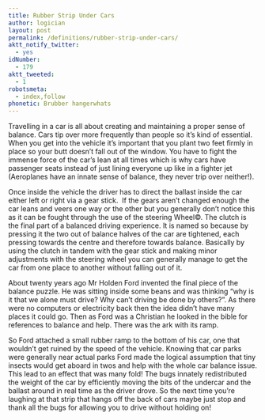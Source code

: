 ```yaml
---
title: Rubber Strip Under Cars
author: logician
layout: post
permalink: /definitions/rubber-strip-under-cars/
aktt_notify_twitter:
  - yes
idNumber:
  - 179
aktt_tweeted:
  - 1
robotsmeta:
  - index,follow
phonetic: Brubber hangerwhats
---
```

Travelling in a car is all about creating and maintaining a proper sense of balance. Cars tip over more frequently than people so it&#8217;s kind of essential. When you get into the vehicle it&#8217;s important that you plant two feet firmly in place so your butt doesn&#8217;t fall out of the window. You have to fight the immense force of the car&#8217;s lean at all times which is why cars have passenger seats instead of just lining everyone up like in a fighter jet (Aeroplanes have an innate sense of balance, they never trip over neither!).

Once inside the vehicle the driver has to direct the ballast inside the car either left or right via a gear stick.  If the gears aren&#8217;t changed enough the car leans and veers one way or the other but you generally don&#8217;t notice this as it can be fought through the use of the steering Wheel©. The clutch is the final part of a balanced driving experience. It is named so because by pressing it the two out of balance halves of the car are tightened, each pressing towards the centre and therefore towards balance. Basically by using the clutch in tandem with the gear stick and making minor adjustments with the steering wheel you can generally manage to get the car from one place to another without falling out of it.

About twenty years ago Mr Holden Ford invented the final piece of the balance puzzle. He was sitting inside some beans and was thinking &#8220;why is it that we alone must drive? Why can&#8217;t driving be done by others?&#8221;. As there were no computers or electricity back then the idea didn&#8217;t have many places it could go. Then as Ford was a Christian he looked in the bible for references to balance and help. There was the ark with its ramp.

So Ford attached a small rubber ramp to the bottom of his car, one that wouldn&#8217;t get ruined by the speed of the vehicle. Knowing that car parks were generally near actual parks Ford made the logical assumption that tiny insects would get aboard in twos and help with the whole car balance issue. This lead to an effect that was many fold! The bugs innately redistributed the weight of the car by efficiently moving the bits of the undercar and the ballast around in real time as the driver drove. So the next time you&#8217;re laughing at that strip that hangs off the back of cars maybe just stop and thank all the bugs for allowing you to drive without holding on!